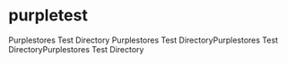 # purpletest
Purplestores Test Directory
Purplestores Test DirectoryPurplestores Test DirectoryPurplestores Test Directory



